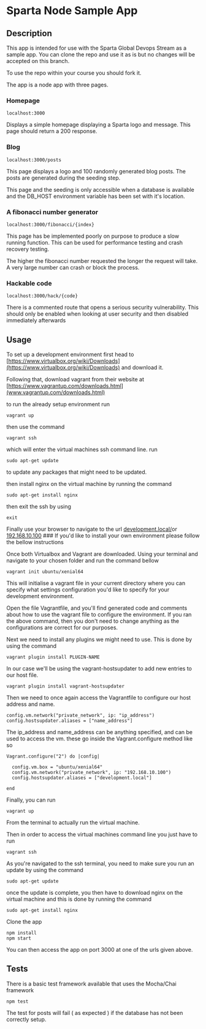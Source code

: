 # Sparta Node Sample App

## Description

This app is intended for use with the Sparta Global Devops Stream as a sample app. You can clone the repo and use it as is but no changes will be accepted on this branch.

To use the repo within your course you should fork it.

The app is a node app with three pages.

### Homepage

``localhost:3000``

Displays a simple homepage displaying a Sparta logo and message. This page should return a 200 response.

### Blog

``localhost:3000/posts``

This page displays a logo and 100 randomly generated blog posts. The posts are generated during the seeding step.

This page and the seeding is only accessible when a database is available and the DB_HOST environment variable has been set with it's location.

### A fibonacci number generator

``localhost:3000/fibonacci/{index}``

This page has be implemented poorly on purpose to produce a slow running function. This can be used for performance testing and crash recovery testing.

The higher the fibonacci number requested the longer the request will take. A very large number can crash or block the process.


### Hackable code

``localhost:3000/hack/{code}``

There is a commented route that opens a serious security vulnerability. This should only be enabled when looking at user security and then disabled immediately afterwards

## Usage

To set up a development environment first head to [https://www.virtualbox.org/wiki/Downloads](https://www.virtualbox.org/wiki/Downloads) and download it.

Following that, download vagrant from their website at [https://www.vagrantup.com/downloads.html](www.vagrantup.com/downloads.html)

to run the already setup environment run
```
vagrant up
```

then use the command
```
vagrant ssh
```
which will enter the virtual machines ssh command line.
run
```
sudo apt-get update
```
to update any packages that might need to be updated.

then install nginx on the virtual machine by running the command
```
sudo apt-get install nginx
```

then exit the ssh by using
```
exit
```
Finally use your browser to navigate to the url [development.local/](development.local/)or [192.168.10.100](192.168.10.100)
### If you'd like to install your own environment please follow the bellow instructions

Once both Virtualbox and Vagrant are downloaded. Using your terminal and navigate to your chosen folder and run the command bellow
```
vagrant init ubuntu/xenial64
```
This will initialise a vagrant file in your current directory where you can specify what settings configuration you'd like to specify for your development environment.

Open the file Vagrantfile, and you'll find generated code and comments about how to use the vagrant file to configure the environment. If you ran the above command, then you don't need to change anything as the configurations are correct for our purposes.

Next we need to install any plugins we might need to use. This is done by using the command

```
vagrant plugin install PLUGIN-NAME
```
In our case we'll be using the vagrant-hostsupdater to add new entries to our host file.
```
vagrant plugin install vagrant-hostsupdater
```
Then we need to once again access the Vagrantfile to configure our host address and name.

```
config.vm.network("private_network", ip: "ip_address")
config.hostsupdater.aliases = ["name_address"]
```
The ip_address and name_address can be anything specified, and can be used to access the vm.
these go inside the Vagrant.configure method like so
```
Vagrant.configure("2") do |config|

  config.vm.box = "ubuntu/xenial64"
  config.vm.network("private_network", ip: "192.168.10.100")
  config.hostsupdater.aliases = ["development.local"]

end
```
Finally, you can run

```
vagrant up
```
From the terminal to actually run the virtual machine.

Then in order to access the virtual machines command line you just have to run
```
vagrant ssh
```
As you're navigated to the ssh terminal, you need to make sure you run an update by using the command
```
sudo apt-get update
```
once the update is complete, you then have to download nginx on the virtual machine and this is done by running the command

```
sudo apt-get install nginx
```


Clone the app
```
npm install
npm start
```

You can then access the app on port 3000 at one of the urls given above.

## Tests

There is a basic test framework available that uses the Mocha/Chai framework

```
npm test
```

The test for posts will fail ( as expected ) if the database has not been correctly setup.
